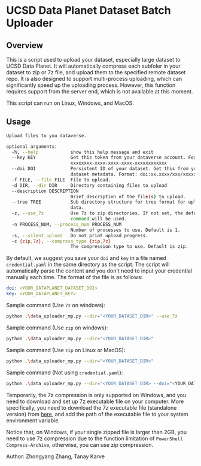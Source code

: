 # UCSD Data Planet Dataset Batch Uploader
## Overview
This is a script used to upload your dataset, especially large dataset to UCSD Data Planet. It will automatically compress each subfoler in your dataset to zip or 7z file, and upload them to the specified remote dataset repo. It is also designed to support multi-process uploading, which can significantly speed up the uploading process. However, this function requires support from the server end, which is not available at this moment. 

This script can run on Linux, Windows, and MacOS. 

## Usage

```bash
Upload files to you dataverse.

optional arguments:
  -h, --help            show this help message and exit
  --key KEY             Get this token from your dataverse account. Format:
                        xxxxxxxx-xxxx-xxxx-xxxx-xxxxxxxxxxxx
  --doi DOI             Persistent ID of your dataset. Get this from your
                        dataset metadata. Format: doi:xx.xxxx/xxx/xxxxxx
  -f FILE, --file FILE  File to upload.
  -d DIR, --dir DIR     Directory containing files to upload
  --description DESCRIPTION
                        Brief description of the file(s) to upload.
  --tree TREE           Sub directory structure for tree format for uploaded
                        data.
  -z, --use_7z          Use 7z to zip directories. If not set, the default zip
                        command will be used.
  -n PROCESS_NUM, --process_num PROCESS_NUM
                        Number of processes to use. Default is 1.
  -s, --silent_upload   Do not print upload progress.
  -c {zip,7z}, --compress_type {zip,7z}
                        The compression type to use. Default is zip.
```

By default, we suggest you save your `doi` and `key` in a file named `credential.yaml` in the same directory as the script. The script will automatically parse the content and you don't need to input your credential manually each time. The format of the file is as follows:

```yaml
doi: <YOUR_DATAPLANET_DATASET_DOI>
key: <YOUR_DATAPLANET_KEY>
```


Sample command (Use `7z` on windows):

```bash
python .\data_uploader_mp.py --dir="<YOUR_DATASET_DIR>" --use_7z
```

Sample command (Use `zip` on windows):

```bash
python .\data_uploader_mp.py --dir="<YOUR_DATASET_DIR>"
```

Sample command (Use `zip` on Linux or MacOS):

```bash
python .\data_uploader_mp.py --dir="<YOUR_DATASET_DIR>"
```

Sample command (Not using `credential.yaml`):

```bash
python .\data_uploader_mp.py --dir="<YOUR_DATASET_DIR> --doi="<YOUR_DATAPLANET_DATASET_DOI>" --key="<YOUR_DATAPLANET_API_KEY>"
```


Temporarily, the 7z compression is only supported on Windows, and you need to download and set up 7z executable file on your computer. More specifically, you need to download the 7z executable file (standalone version) from [here](https://www.7-zip.org/download.html), and add the path of the executable file to your system environment variable. 

Notice that, on Windows, if your single zipped file is larger than 2GB, you need to use 7z compression due to the function limitation of `PowerShell Compress-Archive`, otherwise, you can use zip compression.



Author: Zhongyang Zhang, Tanay Karve